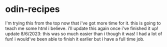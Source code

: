 # odin-recipes
I'm trying this from the top now that i've got more time for it. this is going to teach me some html i believe. i'll update this again once i've finished it up!
<br>
update 8/6/2023:
this was so much easier than i though it was! I had a lot of fun! i would've been able to finish it earlier but i have a full time job.